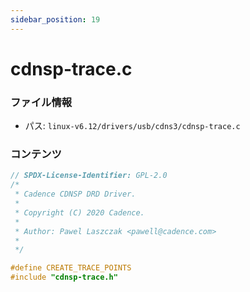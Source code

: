 ```yaml
---
sidebar_position: 19
---
```

# cdnsp-trace.c

### ファイル情報

- パス: `linux-v6.12/drivers/usb/cdns3/cdnsp-trace.c`

### コンテンツ

```c
// SPDX-License-Identifier: GPL-2.0
/*
 * Cadence CDNSP DRD Driver.
 *
 * Copyright (C) 2020 Cadence.
 *
 * Author: Pawel Laszczak <pawell@cadence.com>
 *
 */

#define CREATE_TRACE_POINTS
#include "cdnsp-trace.h"

```
